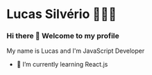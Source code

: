 # Lucas Silvério 👨🏽‍🚀

### Hi there 👋 Welcome to my profile 

My name is Lucas and I'm JavaScript Developer
- 🌱 I’m currently learning React.js
<!--
**silverio-lucas/silverio-lucas** is a ✨ _special_ ✨ repository because its `README.md` (this file) appears on your GitHub profile.

Here are some ideas to get you started:

- 🔭 I’m currently working on ...
- 🌱 I’m currently learning ...
- 👯 I’m looking to collaborate on ...
- 🤔 I’m looking for help with ...
- 💬 Ask me about ...
- 📫 How to reach me: ...
- 😄 Pronouns: ...
- ⚡ Fun fact: ...
-->
